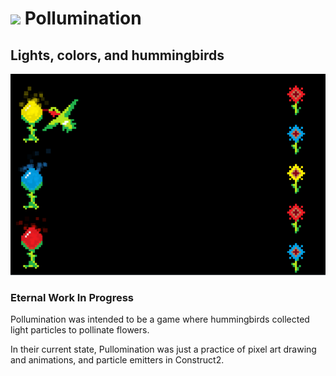# ![](Animations/hummingbird/Deafult/000.png) Pollumination

## Lights, colors, and hummingbirds

![](docs/screenshot.png)

### Eternal Work In Progress

Pollumination was intended to be a game where hummingbirds collected light particles to pollinate flowers.

In their current state, Pullomination was just a practice of pixel art drawing and animations, and particle emitters in Construct2.
